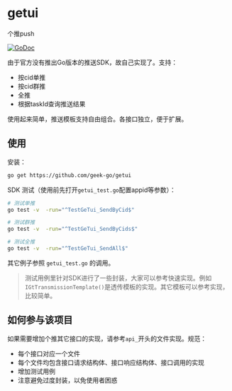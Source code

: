 # getui
个推push

[![GoDoc](https://godoc.org/github.com/geek-go/getui?status.svg)](https://godoc.org/github.com/geek-go/getui)

由于官方没有推出Go版本的推送SDK，故自己实现了。支持：

- 按cid单推
- 按cid群推
- 全推
- 根据taskId查询推送结果

使用起来简单，推送模板支持自由组合。各接口独立，便于扩展。   


## 使用

安装：
``` bash
go get https://github.com/geek-go/getui
```

SDK 测试（使用前先打开`getui_test.go`配置appid等参数）：
``` bash
# 测试单推
go test -v  -run="^TestGeTui_SendByCid$" 

# 测试群推
go test -v  -run="^TestGeTui_SendByCids$"

# 测试全推
go test -v  -run="^TestGeTui_SendAll$"  
```

其它例子参照 `getui_test.go` 的调用。

> 测试用例里针对SDK进行了一些封装，大家可以参考快速实现。例如`IGtTransmissionTemplate()`是透传模板的实现。其它模板可以参考实现，比较简单。

## 如何参与该项目

如果需要增加个推其它接口的实现，请参考`api_`开头的文件实现。规范：

- 每个接口对应一个文件
- 每个文件均包含接口请求结构体、接口响应结构体、接口调用的实现
- 增加测试用例
- 注意避免过度封装，以免使用者困惑

